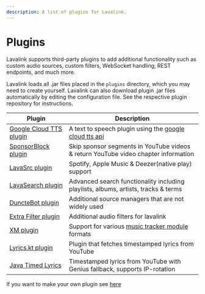 ```yaml
---
description: A list of plugins for Lavalink.
---
```


# Plugins

Lavalink supports third-party plugins to add additional functionality such as custom audio sources, custom filters,
WebSocket handling, REST endpoints, and much more.

Lavalink loads all .jar files placed in the `plugins` directory, which you may need to create yourself. Lavalink can
also download plugin .jar files automatically by editing the configuration file. See the respective plugin repository
for instructions.

| Plugin                                                                    | Description                                                                                            |
|---------------------------------------------------------------------------|--------------------------------------------------------------------------------------------------------|
| [Google Cloud TTS plugin](https://github.com/DuncteBot/tts-plugin)        | A text to speech plugin using the [google cloud tts api](https://cloud.google.com/text-to-speech/docs) |
| [SponsorBlock plugin](https://github.com/topi314/Sponsorblock-Plugin)     | Skip sponsor segments in YouTube videos & return YouTube video chapter information                     |
| [LavaSrc plugin](https://github.com/topi314/LavaSrc)                      | Spotify, Apple Music & Deezer(native play) support                                                     |
| [LavaSearch plugin](https://github.com/topi314/LavaSearch)                | Advanced search functionality including playlists, albums, artists, tracks & terms                     |
| [DuncteBot plugin](https://github.com/DuncteBot/skybot-lavalink-plugin)   | Additional source managers that are not widely used                                                    |
| [Extra Filter plugin](https://github.com/rohank05/lavalink-filter-plugin) | Additional audio filters for lavalink                                                                  |
| [XM plugin](https://github.com/esmBot/lava-xm-plugin)                     | Support for various [music tracker module](https://en.wikipedia.org/wiki/Module_file) formats          |
| [Lyrics.kt plugin](https://github.com/DRSchlaubi/lyrics.kt)               | Plugin that fetches timestamped lyrics from YouTube                                                    |
| [Java Timed Lyrics](https://github.com/DuncteBot/java-timed-lyrics)       | Timestamped lyrics from YouTube with Genius fallback, supports IP-rotation                             |

If you want to make your own plugin see [here](api/plugins.md)
